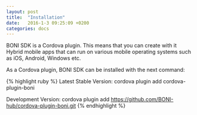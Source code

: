 ```yaml
---
layout: post
title:  "Installation"
date:   2016-1-3 09:25:09 +0200
categories: docs
---
```

BONI SDK is a Cordova plugin. This means that you can create with it Hybrid mobile apps that can run on various mobile operating systems such as iOS, Android, Windows etc.

As a Cordova plugin, BONI SDK can be installed with the next command:

{% highlight ruby %}
Latest Stable Version:
cordova plugin add cordova-plugin-boni

Development Version:
cordova plugin add https://github.com/BONI-hub/cordova-plugin-boni.git
{% endhighlight %}
